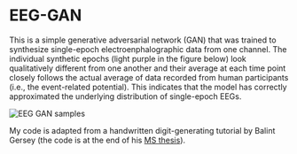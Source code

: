 # EEG-GAN

This is a simple generative adversarial network (GAN) that was trained to synthesize single-epoch electroenphalographic data from one channel. The individual synthetic epochs (light purple in the figure below) look qualitatively different from one another and their average at each time point closely follows the actual average of data recorded from human participants (i.e., the event-related potential). This indicates that the model has correctly approximated the underlying distribution of single-epoch EEGs.

![EEG GAN samples](https://github.com/samern92/EEG-GAN/blob/master/EEG-GAN_samples.png)

My code is adapted from a handwritten digit-generating tutorial by Balint Gersey (the code is at the end of his [MS thesis](https://www.researchgate.net/publication/326676131_Generative_Adversarial_Networks)).
